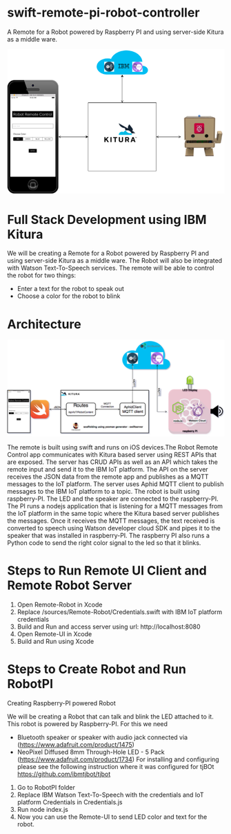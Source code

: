 # swift-remote-pi-robot-controller
A Remote for a Robot powered by Raspberry PI and using server-side Kitura as a middle ware.

 ![Remote Robot Demo](https://github.com/sanjeevghimire/swift-remote-pi-robot-controller/blob/master/assets/RobotRemoteControlWithKitura.png "Remote Robot Demo")

# Full Stack Development using IBM Kitura
We will be creating a Remote for a Robot powered by Raspberry PI and using server-side Kitura as a middle ware. The Robot will also be integrated with Watson Text-To-Speech services. The remote will be able to control the robot for two things:
* Enter a text for the robot to speak out
* Choose a color for the robot to blink

# Architecture

 ![Remote Robot Demo Architecture](https://github.com/sanjeevghimire/swift-remote-pi-robot-controller/blob/master/assets/robot-remote-control-architecture.png "Remote Robot Demo Architecture")

The remote is built using swift and runs on iOS devices.The Robot Remote Control app communicates with Kitura based server using REST APIs that are exposed. The server has CRUD APIs as well as an API which takes the remote input and send it to the IBM IoT platform. The API on the server receives the JSON data from the remote app and publishes as a MQTT messages to the IoT platform. The server uses Aphid MQTT client to publish messages to the IBM IoT platform to a topic. The robot is built using raspberry-PI. The LED and the speaker are connected to the raspberry-PI. The PI runs a nodejs application that is listening for a MQTT messages from the IoT platform in the same topic where the Kitura based server publishes the messages. Once it receives the MQTT messages, the text received is converted to speech using Watson developer cloud SDK and pipes it to the speaker that was installed in raspberry-PI. The raspberry PI also runs a Python code to send the right color signal to the led so that it blinks.

# Steps to Run Remote UI Client and Remote Robot Server

1. Open Remote-Robot in Xcode
2. Replace /sources/Remote-Robot/Credentials.swift with IBM IoT platform credentials
3. Build and Run and access server using url: http://localhost:8080
4. Open Remote-UI in Xcode
5. Build and Run using Xcode

# Steps to Create Robot and Run RobotPI

Creating Raspberry-PI powered Robot

We will be creating a Robot that can talk and blink the LED attached to it. This robot is powered by Raspberry-PI. For this we need
* Bluetooth speaker or speaker with audio jack connected via (https://www.adafruit.com/product/1475)
* NeoPixel Diffused 8mm Through-Hole LED - 5 Pack (https://www.adafruit.com/product/1734)
For installing and configuring please see the following instruction where it was configured for tjBOt https://github.com/ibmtjbot/tjbot

1. Go to RobotPI folder
2. Replace IBM Watson Text-To-Speech with the credentials and IoT platform Credentials in Credentials.js
3. Run node index.js
4. Now you can use the Remote-UI to send LED color and text for the robot.





